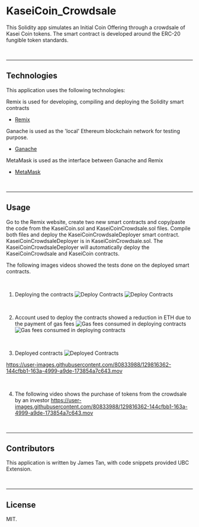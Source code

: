 # KaseiCoin_Crowdsale

This Solidity app simulates an Initial Coin Offering through a crowdsale of Kasei Coin tokens. The smart contract is developed around the ERC-20 fungible token standards.

<br/>

----

## Technologies

This application uses the following technologies:

Remix is used for developing, compiling and deploying the Solidity smart contracts
* [Remix](https://remix.ethereum.org)

Ganache is used as the 'local' Ethereum blockchain network for testing purpose.
* [Ganache](https://trufflesuite.com/ganache/)

MetaMask is used as the interface between Ganache and Remix
* [MetaMask](https://metamask.io)


<br/>

---

## Usage

Go to the Remix website, create two new smart contracts and copy/paste the code from the KaseiCoin.sol and KaseiCoinCrowdsale.sol files. Compile both files and deploy the KaseiCoinCrowdsaleDeployer smart contract. KaseiCoinCrowdsaleDeployer is in KaseiCoinCrowdsale.sol. The KaseiCoinCrowdsaleDeployer will automatically deploy the KaseiCoinCrowdsale and KaseiCoin contracts.


The following images videos showed the tests done on the deployed smart contracts.

<br/>


1. Deploying the contracts
![Deploy Contracts](media/01_Deploy_Contracts_01.png)
![Deploy Contracts](media/01_Deploy_Contracts_02.png)

<br/>

2. Account used to deploy the contracts showed a reduction in ETH due to the payment of gas fees
![Gas fees consumed in deploying contracts](media/02_Gas_Fee_Used_02.png)
![Gas fees consumed in deploying contracts](media/02_Gas_Fee_Used_01.png)

<br/>


3. Deployed contracts
![Deployed Contracts](media/03_Deployed_Contracts.png)

https://user-images.githubusercontent.com/80833988/129816362-144cfbb1-163a-4999-a9de-173854a7c643.mov

<br/>

4. The following video shows the purchase of tokens from the crowdsale by an investor
https://user-images.githubusercontent.com/80833988/129816362-144cfbb1-163a-4999-a9de-173854a7c643.mov

<br/>


---

## Contributors

This application is written by James Tan, with code snippets provided UBC Extension.

<br/>

---

## License

MIT.